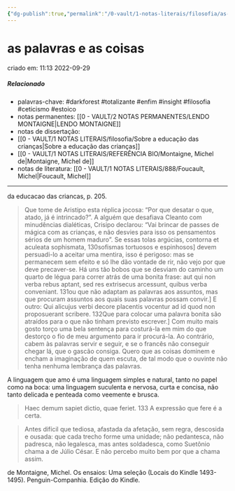 ```yaml
---
{"dg-publish":true,"permalink":"/0-vault/1-notas-literais/filosofia/as-palavras-e-as-coisas/","tags":["darkforest","totalizante","enfim","insight","filosofia","ceticismo","estoico"],"dgHomeLink":true,"dgShowLocalGraph":true,"dgShowFileTree":true,"dgEnableSearch":true,"noteIcon":""}
---
```


# as palavras e as coisas
criado em: 11:13 2022-09-29

##### Relacionado
- palavras-chave: #darkforest #totalizante #enfim #insight #filosofia #ceticismo #estoico 
- notas permanentes: [[0 - VAULT/2 NOTAS PERMANENTES/LENDO MONTAIGNE\|LENDO MONTAIGNE]]
- notas de dissertação: 
- [[0 - VAULT/1 NOTAS LITERAIS/filosofia/Sobre a educação das crianças\|Sobre a educação das crianças]]
- [[0 - VAULT/1 NOTAS LITERAIS/REFERÊNCIA BIO/Montaigne, Michel de\|Montaigne, Michel de]]
- notas de literatura: [[0 - VAULT/1 NOTAS LITERAIS/888/Foucault, Michel\|Foucault, Michel]]

---

 da educacao das criancas, p. 205.

>Que tome de Aristipo esta réplica jocosa: “Por que desatar o que, atado, já é intrincado?”. A alguém que desafiava Cleanto com minudências dialéticas, Crisipo declarou: “Vai brincar de passes de mágica com as crianças, e não desvies para isso os pensamentos sérios de um homem maduro”. Se essas tolas argúcias, contorna et aculeata sophismata, 130sofismas tortuosos e espinhosos] devem persuadi-lo a aceitar uma mentira, isso é perigoso: mas se permanecem sem efeito e só lhe dão vontade de rir, não vejo por que deve precaver-se. Há uns tão bobos que se desviam do caminho um quarto de légua para correr atrás de uma bonita frase: aut qui non verba rebus aptant, sed res extrisecus arcessunt, quibus verba conveniant. 131ou que não adaptam as palavras aos assuntos, mas que procuram assuntos aos quais suas palavras possam convir.] E outro: Qui alicujus verbi decore placentis vocentur ad id quod non proposuerant scribere. 132Que para colocar uma palavra bonita são atraídos para o que não tinham previsto escrever.] Com muito mais gosto torço uma bela sentença para costurá-la em mim do que destorço o fio de meu argumento para ir procurá-la. Ao contrário, cabem às palavras servir e seguir, e se o francês não conseguir chegar lá, que o gascão consiga. Quero que as coisas dominem e encham a imaginação de quem escuta, de tal modo que o ouvinte não tenha nenhuma lembrança das palavras.
>

  A linguagem que amo é uma linguagem simples e natural, tanto no papel como na boca: uma linguagem suculenta e nervosa, curta e concisa, não tanto delicada e penteada como veemente e brusca.

>Haec demum sapiet dictio, quae feriet. 133 A expressão que fere é a certa.

>Antes difícil que tediosa, afastada da afetação, sem regra, descosida e ousada: que cada trecho forme uma unidade; não pedantesca, não padresca, não legalesca, mas antes soldadesca, como Suetônio chama a de Júlio César. E não percebo muito bem por que a chama assim.

de Montaigne, Michel. Os ensaios: Uma seleção (Locais do Kindle 1493-1495). Penguin-Companhia. Edição do Kindle. 
